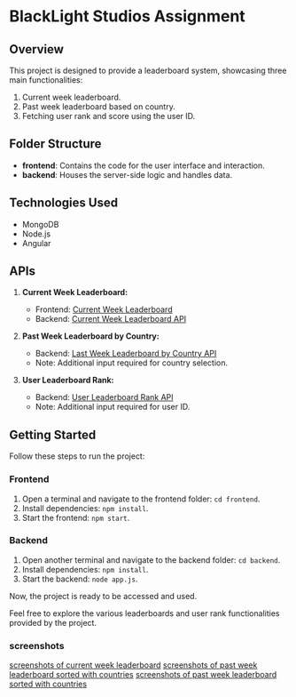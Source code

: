 # BlackLight Studios Assignment

## Overview

This project is designed to provide a leaderboard system, showcasing three main functionalities:
1. Current week leaderboard.
2. Past week leaderboard based on country.
3. Fetching user rank and score using the user ID.

## Folder Structure

- **frontend**: Contains the code for the user interface and interaction.
- **backend**: Houses the server-side logic and handles data.

## Technologies Used

- MongoDB
- Node.js
- Angular

## APIs

1. **Current Week Leaderboard:**
   - Frontend: [Current Week Leaderboard](https://blacklight-assignment.netlify.app/#/currentWeekLeaderboard)
   - Backend: [Current Week Leaderboard API](https://blacklight-assignment-jwtj.onrender.com/currentWeekLeaderboard)

2. **Past Week Leaderboard by Country:**
   - Backend: [Last Week Leaderboard by Country API](https://blacklight-assignment-jwtj.onrender.com/lastWeekLeaderboardByCountry)
   - Note: Additional input required for country selection.

3. **User Leaderboard Rank:**
   - Backend: [User Leaderboard Rank API](https://blacklight-assignment-jwtj.onrender.com/userLeaderboardRank)
   - Note: Additional input required for user ID.

## Getting Started

Follow these steps to run the project:

### Frontend

1. Open a terminal and navigate to the frontend folder: `cd frontend`.
2. Install dependencies: `npm install`.
3. Start the frontend: `npm start`.

### Backend

1. Open another terminal and navigate to the backend folder: `cd backend`.
2. Install dependencies: `npm install`.
3. Start the backend: `node app.js`.

Now, the project is ready to be accessed and used.

Feel free to explore the various leaderboards and user rank functionalities provided by the project.

### screenshots

[screenshots of current week leaderboard](./screenshots/coutryLeaderboard.png)
[screenshots of past week leaderboard sorted with countries](./screenshots/globalLeaderboard.png)
[screenshots of past week leaderboard sorted with countries](./rank.png)
